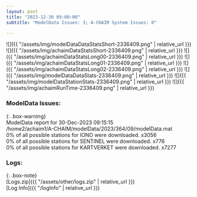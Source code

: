 ```yaml
---
layout: post
title: "2023-12-30 09:00:00"
subtitle: "ModelData Issues: 3; A-CHAIM System Issues: 0"

---
```


![]({{ "/assets/img/modelDataDataStatsShort-2336409.png" | relative_url }})
![]({{ "/assets/img/achaimDataStatsShort-2336409.png" | relative_url }})
![]({{ "/assets/img/achaimDataStatsLong00-2336409.png" | relative_url }})
![]({{ "/assets/img/achaimDataStatsLong01-2336409.png" | relative_url }})
![]({{ "/assets/img/achaimDataStatsLong02-2336409.png" | relative_url }})
![]({{ "/assets/img/modelDataDataStats-2336409.png" | relative_url }})
![]({{ "/assets/img/modelDataStationStats-2336409.png" | relative_url }})
![]({{ "/assets/img/achaimRunTime-2336409.png" | relative_url }})


### ModelData Issues:  
  
{: .box-warning}  
 ModelData report for 30-Dec-2023 09:15:15   
 /home2/achaim1/A-CHAIM/modelData/2023/364/09/modelData.mat   
 0% of all possible stations for IONO were downloaded. x3056   
 0% of all possible stations for SENTINEL were downloaded. x776   
 0% of all possible stations for KARTVERKET were downloaded. x7277   
  


### Logs:  
  
{: .box-note}  
[Logs.zip]({{ "/assets/other/logs.zip" | relative_url }})  
[Log Info]({{ "/logInfo" | relative_url }})  
